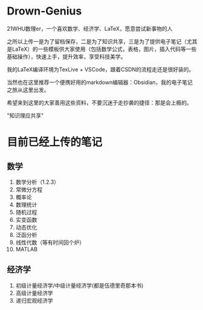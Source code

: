 # Drown-Genius
21WHU数理er，一个喜欢数学、经济学、LaTeX，愿意尝试新事物的人

之所以上传一是为了留档保存，二是为了知识共享，三是为了提供电子笔记（尤其是LaTeX）的一些模板供大家使用（包括数学公式，表格，图片，插入代码等一些基础操作），快速上手，提升效率，享受科技美学。

我的LaTeX编译环境为TexLive + VSCode，跟着CSDN的流程走还是很好装的。

当然也在这里推荐一个便携好用的markdown编辑器：Obsidian，我的电子笔记之旅从这里出发。

希望来到这里的大家善用这些资料，不要沉迷于走抄袭的捷径：那是会上瘾的。

"知识理应共享"

# 目前已经上传的笔记
## 数学
1. 数学分析（1.2.3）
2. 常微分方程
3. 概率论
4. 数理统计
5. 随机过程
6. 实变函数
7. 动态优化
8. 泛函分析
9. 线性代数（等有时间回个炉）
10. MATLAB

## 经济学
1. 初级计量经济学/中级计量经济学(都是伍德里奇那本书)
2. 高级计量经济学
3. 递归宏观经济学
